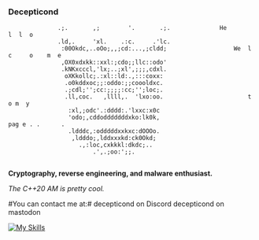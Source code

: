 ### Decepticond
```
              .;.       ,;        '.       .;.              He         l  l  o  
              .ld,.     'xl.    .:c.     .'lc.            
               :00Okdc,..oOo;,,;cd:...,;cldd;                   We  l    c     o    m  e
               ,OX0xdxkk::xxl:;cdo;;llc::odo'               
               .kNKxcccl,'lx;..;xl',;;;,cdxl.               
                oXKkollc;.:xl::ld:.,:::coxx:                
                .o0kddxoc;;:oddo:;;coooldxc.                
                .;cdl;'';cc:;;;;:cc;'';loc;.                
                .ll,coc.   ,llll,.  'lxo:oo.                        t o m  y    
                 :xl,;odc'.:dddd:.'lxxc:x0c                 
                 'odo;,cddodddddddxko:lk0k,                                     pag e . .      . 
                 .ldddc,:odddddxxkxc:dOOOo.                 
                  ,ldddo;,lddxxxkd:ck0Okd;                  
                    .,:loc,cxkkkl:dkdc;..                   
                        .',.;oo:';;.                     
                
```

**Cryptography, reverse engineering, and malware enthusiast.** 


*The C++20 AM is pretty cool.*

#You can contact me at:#
decepticond on Discord
decepticond on mastodon

[![My Skills](https://skillicons.dev/icons?i=rust,c,powershell,arch,apple,html,css,wasm,arduino,aws,bash,blender,debian,discord,elixir,flask,github,kali,linux,mastodon,mysql,nginx,nix,nodejs,ocaml,php,py,react,replit,robloxstudio,ubuntu,vim,vscode,windows)](https://skillicons.dev)
<!--
**Lazaurus/Lazaurus** is a ✨ _special_ ✨ repository because its `README.md` (this file) appears on your GitHub profile.

Here are some ideas to get you started:
[![My Skills](https://skillicons.dev/icons?i=js,html,css,wasm)](https://skillicons.dev)

- 🔭 I’m currently working on ...
- 🌱 I’m currently learning ...
- 👯 I’m looking to collaborate on ...
- 🤔 I’m looking for help with ...
- 💬 Ask me about ...
- 📫 How to reach me: ...
- 😄 Pronouns: ...
- ⚡ Fun fact: ...
-->
